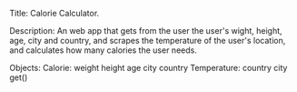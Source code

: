 Title: Calorie Calculator. 

Description: An web app that gets from the user the user's wight, height, age, city and country, and  scrapes the temperature of the user's location, and calculates how many calories the user needs. 

Objects: 
    Calorie:
        weight
        height
        age
        city
        country
    Temperature:
        country
        city
        get()
